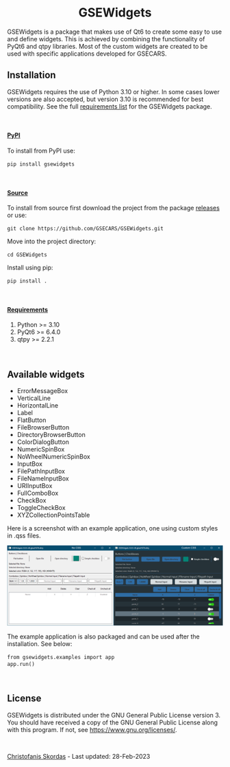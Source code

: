 <h1 align="center">GSEWidgets</h1>

GSEWidgets is a package that makes use of Qt6 to create some easy to use and define widgets. This is achieved by 
combining the functionality of PyQt6 and qtpy libraries. Most of the custom widgets are created to be used
with specific applications developed for GSECARS.

## Installation

GSEWidgets requires the use of Python 3.10 or higher. In some cases lower versions are also accepted,
but version 3.10 is recommended for best compatibility. See the full [requirements list](#urequirementsu)
for the GSEWidgets package.

<br />

#### <u>PyPI</u>
To install from PyPI use:
````
pip install gsewidgets
````
<br />

#### <u>Source</u>
To install from source first download the project from the package 
[releases](https://github.com/GSECARS/GSEWidgets/releases) 
or use: 
````
git clone https://github.com/GSECARS/GSEWidgets.git
````
Move into the project directory: 
````
cd GSEWidgets
````
Install using pip: 
````
pip install .
````

<br />

#### <u>Requirements</u>
1. Python >= 3.10
2. PyQt6 >= 6.4.0
3. qtpy >= 2.2.1

<br />

## Available widgets

- ErrorMessageBox
- VerticalLine
- HorizontalLine
- Label
- FlatButton
- FileBrowserButton
- DirectoryBrowserButton
- ColorDialogButton
- NumericSpinBox
- NoWheelNumericSpinBox
- InputBox
- FilePathInputBox
- FileNameInputBox
- URIInputBox
- FullComboBox
- CheckBox
- ToggleCheckBox
- XYZCollectionPointsTable

Here is a screenshot with an example application, one using custom styles in .qss files.

<p><img alt="Example widgets" src="gsewidgets/examples/assets/images/gsewidgets_example.png"></p>

The example application is also packaged and can be used after the installation. See below:
````
from gsewidgets.examples import app
app.run()
````

<br />

## License

GSEWidgets is distributed under the GNU General Public License version 3. You should have 
received a copy of the GNU General Public License along with this program.  If not, see 
<https://www.gnu.org/licenses/>.

<br />

[Christofanis Skordas](mailto:skordasc@uchicago.edu) - Last updated: 28-Feb-2023 